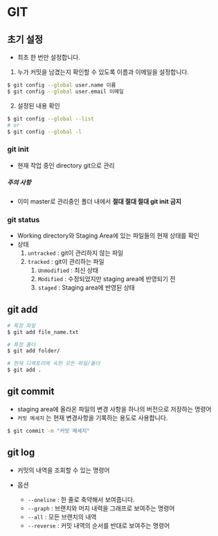 # GIT

## 초기 설정

- 최초 한 번만 설정합니다. 

1. 누가 커밋을 남겼는지 확인할 수 있도록 이름과 이메일을 설정합니다.

```bash
$ git config --global user.name 이름
$ git config --global user.email 이메일
```

2. 설정된 내용 확인

```bash
$ git config --global --list
# or
$ git config --global -l
```



### git init

- 현재 작업 중인 directory git으로 관리

##### 주의 사항

- 이미 master로 관리중인 폴더 내에서 **절대 절대 절대 git init 금지**



###  git status

- Working directory와 Staging Area에 있는 파일들의 현재 상태를 확인
- 상태
  1. `untracked` : git이 관리하지 않는 파일
  2. `tracked` : git이 관리하는 파일
     1. `Unmodified` : 최신 상태
     2. `Modified` : 수정되었지만 staging area에 반영되기 전
     3. `staged` : Staging area에 반영된 상태



## git add

```bash
# 특정 파일
$ git add file_name.txt

# 특정 폴더
$ git add folder/

# 현재 디렉토리에 속한 모든 파일/폴더
$ git add .
```



## git commit

- staging area에 올라온 파일의 변경 사항을 하나의 버전으로 저장하는 명령어
- `커밋 메세지` 는 현재 변경사항을 기록하는 용도로 사용합니다. 

```bash
$ git commit -m "커밋 메세지"
```



## git log

- 커밋의 내역을 조회할 수 있는 명령어

- 옵션
  - `--oneline` : 한 줄로 축약해서 보여줍니다.
  - `--graph` : 브랜치와 머지 내력을 그래프로 보여주는 명령어
  - `--all` : 모든 브랜치의 내역
  - `--reverse` : 커밋 내역의 순서를 반대로 보여주는 명령어


